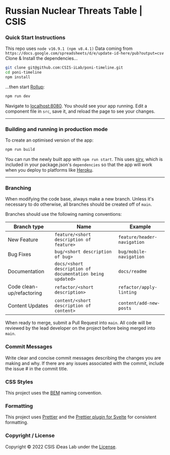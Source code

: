 # Russian Nuclear Threats Table | CSIS

### Quick Start Instructions

This repo uses `node v16.9.1 (npm v8.4.1)`
Data coming from `https://docs.google.com/spreadsheets/d/e/update-id-here/pub?output=csv`
Clone & Install the dependencies...

```bash
git clone git@github.com:CSIS-iLab/poni-timeline.git
cd poni-timeline
npm install
```

...then start [Rollup](https://rollupjs.org):

```bash
npm run dev
```

Navigate to [localhost:8080](http://localhost:8080). You should see your app running. Edit a component file in `src`, save it, and reload the page to see your changes.

---

### Building and running in production mode

To create an optimised version of the app:

```bash
npm run build
```

You can run the newly built app with `npm run start`. This uses [sirv](https://github.com/lukeed/sirv), which is included in your package.json's `dependencies` so that the app will work when you deploy to platforms like [Heroku](https://heroku.com).

---

### Branching

When modifying the code base, always make a new branch. Unless it's necessary to do otherwise, all branches should be created off of `main`.

Branches should use the following naming conventions:

| Branch type               | Name                                                      | Example                     |
| ------------------------- | --------------------------------------------------------- | --------------------------- |
| New Feature               | `feature/<short description of feature>`                  | `feature/header-navigation` |
| Bug Fixes                 | `bug/<short description of bug>`                          | `bug/mobile-navigation`     |
| Documentation             | `docs/<short description of documentation being updated>` | `docs/readme`               |
| Code clean-up/refactoring | `refactor/<short description>`                            | `refactor/apply-linting`    |
| Content Updates           | `content/<short description of content>`                  | `content/add-new-posts`     |

When ready to merge, submit a Pull Request into `main`. All code will be reviewed by the lead developer on the project before being merged into `main`.

### Commit Messages

Write clear and concise commit messages describing the changes you are making and why. If there are any issues associated with the commit, include the issue # in the commit title.

### CSS Styles

This project uses the [BEM](http://getbem.com/introduction/) naming convention.

### Formatting

This project uses [Prettier](https://prettier.io/) and the [Prettier plugin for Svelte](https://github.com/sveltejs/prettier-plugin-svelte) for consistent formatting.

### Copyright / License

Copyright © 2022 CSIS iDeas Lab under the [License](LICENSE).
